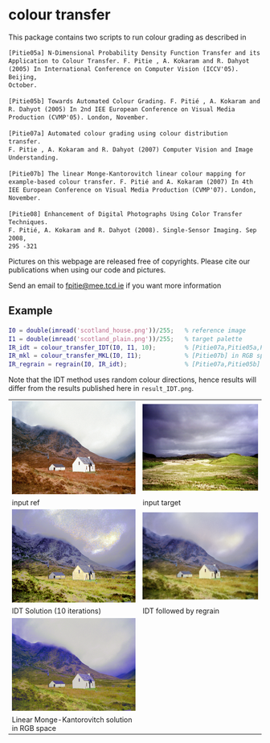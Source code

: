 # colour transfer

This package contains two scripts to run colour grading as described in

```
[Pitie05a] N-Dimensional Probability Density Function Transfer and its
Application to Colour Transfer. F. Pitie , A. Kokaram and R. Dahyot
(2005) In International Conference on Computer Vision (ICCV'05). Beijing,
October.

[Pitie05b] Towards Automated Colour Grading. F. Pitié , A. Kokaram and
R. Dahyot (2005) In 2nd IEE European Conference on Visual Media
Production (CVMP'05). London, November.

[Pitie07a] Automated colour grading using colour distribution transfer.
F. Pitie , A. Kokaram and R. Dahyot (2007) Computer Vision and Image
Understanding.

[Pitie07b] The linear Monge-Kantorovitch linear colour mapping for
example-based colour transfer. F. Pitié and A. Kokaram (2007) In 4th
IEE European Conference on Visual Media Production (CVMP'07). London,
November.

[Pitie08] Enhancement of Digital Photographs Using Color Transfer Techniques.
F. Pitié, A. Kokaram and R. Dahyot (2008). Single-Sensor Imaging. Sep 2008,
295 -321
```

Pictures on this webpage are released free of copyrights. Please cite our publications when using our code and pictures.

Send an email to fpitie@mee.tcd.ie if you want more information

## Example

```Matlab
I0 = double(imread('scotland_house.png'))/255;	 % reference image
I1 = double(imread('scotland_plain.png'))/255;   % target palette
IR_idt = colour_transfer_IDT(I0, I1, 10);        % [Pitie07a,Pitie05a,Pitie05b]
IR_mkl = colour_transfer_MKL(I0, I1);     	   	 % [Pitie07b] in RGB space
IR_regrain = regrain(I0, IR_idt);     	   	     % [Pitie07a,Pitie05b]
```

Note that the IDT method uses random colour directions, hence results will differ from the results published here in `result_IDT.png`.

<table style="width:100%">
<tr>
<td><img src="scotland_house.png"  width="320" ></td>
<td><img src="scotland_plain.png"  width="320" ></td>
</tr>
<tr>
<td>input ref</td>
<td>input target</td>
</tr>
<tr>
<td><img src="result_IDT.png"  width="320" ></td>
<td><img src="result_IDT_regrain.png"  width="320" ></td>
</tr>
<tr>
<td>IDT Solution (10 iterations)</td>
<td>IDT followed by regrain</td>
</tr>
<tr>
<td><img src="result_MKL.png"  width="320" ></td>
<td></td>
</tr>
<tr>
<td>Linear Monge-Kantorovitch solution in RGB space</td>
<td></td>
</tr>
</table>

